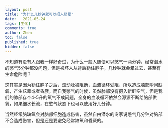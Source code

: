 ```yaml
---
layout: post
title: "为什么几秒钟就可以把人勒晕"
date:   2021-05-24
tags: [生化]
comments: true
author: Zhen
toc: false
published: true
hidden: false
---
```

不知道有没有人跟我一样好奇过，为什么一般人随便可以憋气一两分钟，经常潜水的憋气5分钟都没问题，但是被坏人从背后勒住脖子，几秒钟就会晕过去，甚至有生命危险呢？

这其实是因为勒住脖子之后，颈动脉被阻断，血液循环受阻，所以造成脑部瞬间缺氧，产生眩晕或者昏厥。而自我憋气的时候，虽然肺部没有摄入新鲜空气，但是我们的肺部存个4-5升的氧气不成问题，全身的血液循环依然会源源不断给脑部供氧，如果细水长流，在憋气状态下也可以使用好几分钟。

当然经常脑缺氧会对脑部细胞造成伤害，虽然自由潜水的专家说憋气几分钟对脑部不会造成伤害，但是还是要避免经常缺氧和昏厥的。
<!--stackedit_data:
eyJoaXN0b3J5IjpbMTEyNjc2MDkwMSw4MzkwNjM3NzUsLTYxMT
YzMjc2Nl19
-->